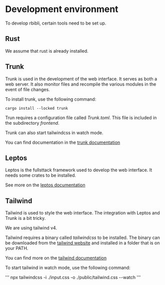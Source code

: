 # Development environment

To develop rbibli, certain tools need to be set up.

## Rust
We assume that rust is already installed.

## Trunk
Trunk is used in the development of the web interface. It serves as both a web server.
It also monitor files and recompile the various modules in the event of file changes.

To install trunk, use the following command:

```
cargo install --locked trunk
```

Trun requires a configuration file called *Trunk.toml*.
This file is included in the subdirectory *frontend*.

Trunk can also start tailwindcss in watch mode.

You can find documentation in the [trunk documentation](https://trunkrs.dev/guide/installation/)

## Leptos
Leptos is the fullsttack framework used to develop the web interface.
It needs some crates to be installed.

See more on the [leptos documentation](https://book.leptos.dev/)

## Tailwind
Tailwind is used to style the web interface.
The integration with Leptos and Trunk is a bit tricky.

We are using tailwind v4.

Tailwind requires a binary called *tailwindcss* to be installed. The binary can be downloaded
from the [tailwind website](https://tailwindcss.com/docs/installation)
and installed in a folder that is on your PATH.

You can find more on the
[tailwind documentation](https://tailwindcss.com/docs/guides/leptos)

To start tailwind in watch mode, use the following command:

'''
npx tailwindcss  -i ./input.css -o ./public/tailwind.css --watch
'''
